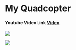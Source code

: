 # My Quadcopter

#### Youtube Video Link [Video](https://www.youtube.com/watch?v=uJ3zJL74lCc)

![](Picture/main.jpg)

![](Picture/tools.jpg)

